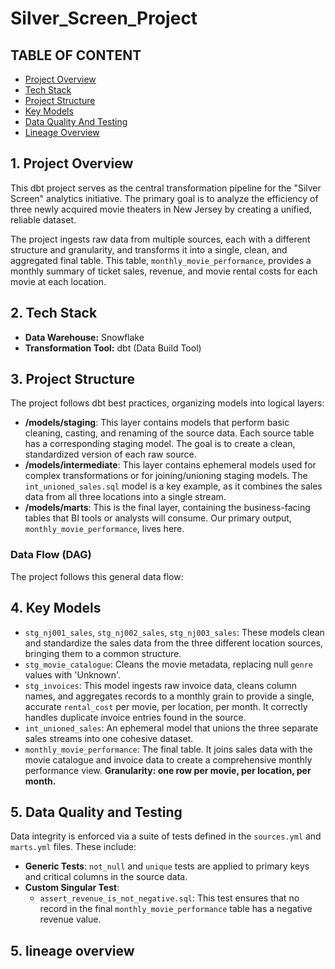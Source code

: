 # Silver_Screen_Project

## TABLE OF CONTENT

- [Project Overview](#project-overview)
- [Tech Stack](#tech-stack)
- [Project Structure](#project-structure)
- [Key Models](#key-models)
- [Data Quality And Testing](#data-quality-and-testing)
- [Lineage Overview](#lineage-overview)
  

## 1. Project Overview

This dbt project serves as the central transformation pipeline for the "Silver Screen" analytics initiative. The primary goal is to analyze the efficiency of three newly acquired movie theaters in New Jersey by creating a unified, reliable dataset.

The project ingests raw data from multiple sources, each with a different structure and granularity, and transforms it into a single, clean, and aggregated final table. This table, `monthly_movie_performance`, provides a monthly summary of ticket sales, revenue, and movie rental costs for each movie at each location.

## 2. Tech Stack

*   **Data Warehouse:** Snowflake
*   **Transformation Tool:** dbt (Data Build Tool)


## 3. Project Structure

The project follows dbt best practices, organizing models into logical layers:

*   **/models/staging**: This layer contains models that perform basic cleaning, casting, and renaming of the source data. Each source table has a corresponding staging model. The goal is to create a clean, standardized version of each raw source.
*   **/models/intermediate**: This layer contains ephemeral models used for complex transformations or for joining/unioning staging models. The `int_unioned_sales.sql` model is a key example, as it combines the sales data from all three locations into a single stream.
*   **/models/marts**: This is the final layer, containing the business-facing tables that BI tools or analysts will consume. Our primary output, `monthly_movie_performance`, lives here.

### Data Flow (DAG)

The project follows this general data flow:


## 4. Key Models

*   `stg_nj001_sales`, `stg_nj002_sales`, `stg_nj003_sales`: These models clean and standardize the sales data from the three different location sources, bringing them to a common structure.
*   `stg_movie_catalogue`: Cleans the movie metadata, replacing null `genre` values with 'Unknown'.
*   `stg_invoices`: This model ingests raw invoice data, cleans column names, and aggregates records to a monthly grain to provide a single, accurate `rental_cost` per movie, per location, per month. It correctly handles duplicate invoice entries found in the source.
*   `int_unioned_sales`: An ephemeral model that unions the three separate sales streams into one cohesive dataset.
*   `monthly_movie_performance`: The final table. It joins sales data with the movie catalogue and invoice data to create a comprehensive monthly performance view. **Granularity: one row per movie, per location, per month.**

## 5. Data Quality and Testing

Data integrity is enforced via a suite of tests defined in the `sources.yml` and `marts.yml` files. These include:

*   **Generic Tests**: `not_null` and `unique` tests are applied to primary keys and critical columns in the source data.
*   **Custom Singular Test**:
    *   `assert_revenue_is_not_negative.sql`: This test ensures that no record in the final `monthly_movie_performance` table has a negative revenue value.


## 5. lineage overview











